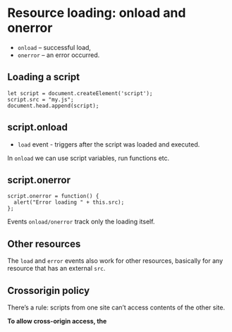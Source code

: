 # Resource loading: onload and onerror

- `onload` – successful load, 
- `onerror` – an error occurred.

## Loading a script

```
let script = document.createElement('script');
script.src = "my.js";
document.head.append(script);
```

## script.onload

- `load` event - triggers after the script was loaded and executed.

In `onload` we can use script variables, run functions etc.

## script.onerror

```
script.onerror = function() {
  alert("Error loading " + this.src);
};
```

Events `onload/onerror` track only the loading itself.

## Other resources

The `load` and `error` events also work for other resources, basically for any resource that has an external `src`.

## Crossorigin policy

There’s a rule: scripts from one site can’t access contents of the other site.

**To allow cross-origin access, the <script> tag needs to have the crossorigin attribute, plus the remote server must provide special headers.**

There are three levels of cross-origin access:

1. No `crossorigin` attribute – access prohibited. 
2. `crossorigin="anonymous"` – access allowed if the server responds with the header `Access-Control-Allow-Origin` with `*` or our origin. Browser does not send authorization information and cookies to remote server. 
3. `crossorigin="use-credentials"` – access allowed if the server sends back the header `Access-Control-Allow-Origin` with our origin and `Access-Control-Allow-Credentials: true`. Browser sends authorization information and cookies to remote server.


